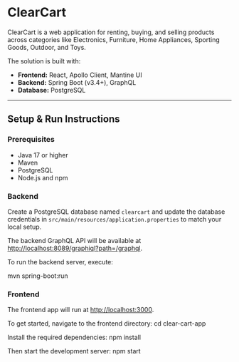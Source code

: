 # ClearCart

ClearCart is a web application for renting, buying, and selling products across categories like Electronics, Furniture, Home Appliances, Sporting Goods, Outdoor, and Toys.

The solution is built with:

- **Frontend:** React, Apollo Client, Mantine UI  
- **Backend:** Spring Boot (v3.4+), GraphQL  
- **Database:** PostgreSQL  

---

## Setup & Run Instructions

### Prerequisites

- Java 17 or higher  
- Maven  
- PostgreSQL  
- Node.js and npm  

### Backend

Create a PostgreSQL database named `clearcart` and update the database credentials in `src/main/resources/application.properties` to match your local setup.

The backend GraphQL API will be available at [http://localhost:8089/graphiql?path=/graphql](http://localhost:8089/graphql).

To run the backend server, execute:

mvn spring-boot:run


### Frontend

The frontend app will run at [http://localhost:3000](http://localhost:3000).

To get started, navigate to the frontend directory:
cd clear-cart-app

Install the required dependencies:
npm install

Then start the development server:
npm start
